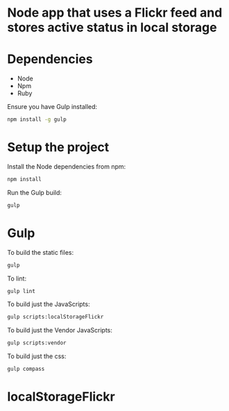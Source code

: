 # Node app that uses a Flickr feed and stores active status in local storage

# Dependencies
* Node
* Npm
* Ruby

Ensure you have Gulp installed:

```bash
npm install -g gulp
```

# Setup the project

Install the Node dependencies from npm:

```bash
npm install
```

Run the Gulp build:
```bash
gulp
```

# Gulp

To build the static files:

```bash
gulp
```

To lint:

```bash
gulp lint
```

To build just the JavaScripts:

```bash
gulp scripts:localStorageFlickr
```

To build just the Vendor JavaScripts:

```bash
gulp scripts:vendor
```

To build just the css:

```bash
gulp compass
```


# localStorageFlickr 
